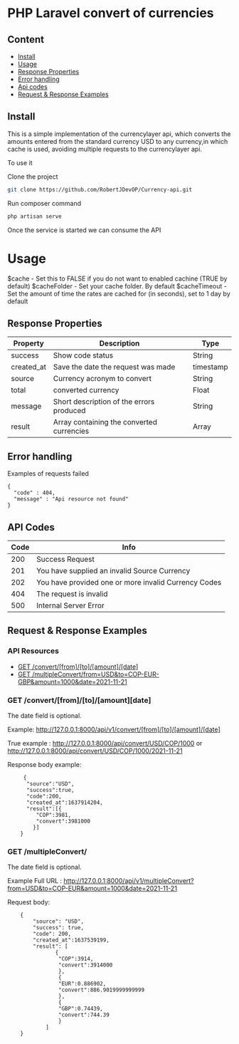 

#  PHP Laravel convert of currencies

## Content
* [Install](#install)
* [Usage](#Usage)
* [Response Properties](#Response-Properties)
* [Error handling](#Error-handling)
* [Api codes](#Api-codes)
* [Request & Response Examples](#request-response-examples)

## Install

This is a simple implementation of the currencylayer api, which converts the amounts entered from the standard currency USD to any currency,in which cache is used, avoiding multiple requests to the currencylayer api.

To use it

Clone the project 

```bash
git clone https://github.com/RobertJDevOP/Currency-api.git
```
Run composer command
```bash
php artisan serve
```
Once the service is started we can consume the API

# Usage

$cache - Set this to FALSE if you do not want to enabled cachine (TRUE by default)
$cacheFolder - Set your cache folder. By default
$cacheTimeout - Set the amount of time the rates are cached for (in seconds), set to 1 day by default

## Response Properties

| Property    | Description        | Type     
| ----------- | --------------- | --------- | 
| success     | Show code status          | String      | 
| created_at   | Save the date the request was made| timestamp | 
| source      | Currency acronym to convert           | String   | 
| total      | converted currency    | Float | 
| message      | Short description of the errors produced          | String | 
| result      |   Array containing the converted currencies     | Array |

## Error handling
Examples of requests failed

    {
      "code" : 404,
      "message" : "Api resource not found"
    }

## API Codes

| Code  | Info        | 
| ----- | -------------------------------------------------| 
| 200   |Success  Request                                  | 
| 201   |You have supplied an invalid Source Currency       | 
| 202   |You have provided one or more invalid Currency Codes| 
| 404   |The request is invalid| 
| 500   |Internal Server Error                              | 


## Request & Response Examples

### API Resources

  - [GET /convert/[from]/[to]/[amount]/[date]](#get-convert)
  - [GET /multipleConvert/from=USD&to=COP-EUR-GBP&amount=1000&date=2021-11-21](#get-multipleConvert)

### GET /convert/[from]/[to]/[amount][date]

The date field is optional.

Example: http://127.0.0.1:8000/api/v1/convert/[from]/[to]/[amount]/[date]

True example : http://127.0.0.1:8000/api/convert/USD/COP/1000  or
http://127.0.0.1:8000/api/convert/USD/COP/1000/2021-11-21

Response body example:

         {
          "source":"USD",
          "success":true,
          "code":200,
          "created_at":1637914204,
          "result":[{
             "COP":3981,
             "convert":3981000
            }]
        }


### GET /multipleConvert/
The date field is optional.

Example Full URL :  http://127.0.0.1:8000/api/v1/multipleConvert?from=USD&to=COP-EUR&amount=1000&date=2021-11-21

Request body:

        {
            "source": "USD",
            "success": true,
            "code": 200,
            "created_at":1637539199,
            "result": [
                   {
                    "COP":3914,
                    "convert":3914000
                    },
                    {
                    "EUR":0.886902,
                    "convert":886.9019999999999
                    },
                    {
                    "GBP":0.74439,
                    "convert":744.39
                    }
                ]
        }


